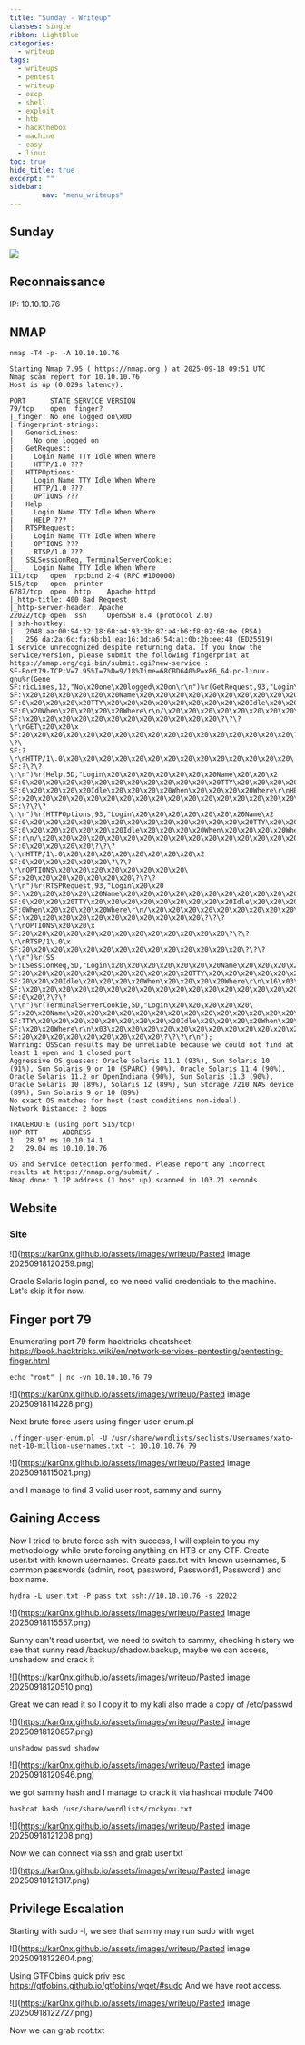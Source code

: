 ```yaml
---
title: "Sunday - Writeup"
classes: single
ribbon: LightBlue
categories:
  - writeup
tags:
  - writeups
  - pentest
  - writeup
  - oscp
  - shell
  - exploit
  - htb
  - hackthebox
  - machine
  - easy
  - linux
toc: true
hide_title: true
excerpt: ""
sidebar:
        nav: "menu_writeups"
---
```


## Sunday
![](https://kar0nx.github.io/assets/images/writeup/3a186834eba2b780dacdaadcc157d309.png)
## Reconnaissance

IP: 10.10.10.76
## NMAP

```
nmap -T4 -p- -A 10.10.10.76
```

```
Starting Nmap 7.95 ( https://nmap.org ) at 2025-09-18 09:51 UTC
Nmap scan report for 10.10.10.76
Host is up (0.029s latency).

PORT      STATE SERVICE VERSION
79/tcp    open  finger?
|_finger: No one logged on\x0D
| fingerprint-strings: 
|   GenericLines: 
|     No one logged on
|   GetRequest: 
|     Login Name TTY Idle When Where
|     HTTP/1.0 ???
|   HTTPOptions: 
|     Login Name TTY Idle When Where
|     HTTP/1.0 ???
|     OPTIONS ???
|   Help: 
|     Login Name TTY Idle When Where
|     HELP ???
|   RTSPRequest: 
|     Login Name TTY Idle When Where
|     OPTIONS ???
|     RTSP/1.0 ???
|   SSLSessionReq, TerminalServerCookie: 
|_    Login Name TTY Idle When Where
111/tcp   open  rpcbind 2-4 (RPC #100000)
515/tcp   open  printer
6787/tcp  open  http    Apache httpd
|_http-title: 400 Bad Request
|_http-server-header: Apache
22022/tcp open  ssh     OpenSSH 8.4 (protocol 2.0)
| ssh-hostkey: 
|   2048 aa:00:94:32:18:60:a4:93:3b:87:a4:b6:f8:02:68:0e (RSA)
|_  256 da:2a:6c:fa:6b:b1:ea:16:1d:a6:54:a1:0b:2b:ee:48 (ED25519)
1 service unrecognized despite returning data. If you know the service/version, please submit the following fingerprint at https://nmap.org/cgi-bin/submit.cgi?new-service :
SF-Port79-TCP:V=7.95%I=7%D=9/18%Time=68CBD640%P=x86_64-pc-linux-gnu%r(Gene
SF:ricLines,12,"No\x20one\x20logged\x20on\r\n")%r(GetRequest,93,"Login\x20
SF:\x20\x20\x20\x20\x20\x20Name\x20\x20\x20\x20\x20\x20\x20\x20\x20\x20\x2
SF:0\x20\x20\x20\x20TTY\x20\x20\x20\x20\x20\x20\x20\x20\x20Idle\x20\x20\x2
SF:0\x20When\x20\x20\x20\x20Where\r\n/\x20\x20\x20\x20\x20\x20\x20\x20\x20
SF:\x20\x20\x20\x20\x20\x20\x20\x20\x20\x20\x20\x20\?\?\?\r\nGET\x20\x20\x
SF:20\x20\x20\x20\x20\x20\x20\x20\x20\x20\x20\x20\x20\x20\x20\x20\x20\?\?\
SF:?\r\nHTTP/1\.0\x20\x20\x20\x20\x20\x20\x20\x20\x20\x20\x20\x20\x20\x20\
SF:?\?\?\r\n")%r(Help,5D,"Login\x20\x20\x20\x20\x20\x20\x20Name\x20\x20\x2
SF:0\x20\x20\x20\x20\x20\x20\x20\x20\x20\x20\x20\x20TTY\x20\x20\x20\x20\x2
SF:0\x20\x20\x20\x20Idle\x20\x20\x20\x20When\x20\x20\x20\x20Where\r\nHELP\
SF:x20\x20\x20\x20\x20\x20\x20\x20\x20\x20\x20\x20\x20\x20\x20\x20\x20\x20
SF:\?\?\?\r\n")%r(HTTPOptions,93,"Login\x20\x20\x20\x20\x20\x20\x20Name\x2
SF:0\x20\x20\x20\x20\x20\x20\x20\x20\x20\x20\x20\x20\x20\x20TTY\x20\x20\x2
SF:0\x20\x20\x20\x20\x20\x20Idle\x20\x20\x20\x20When\x20\x20\x20\x20Where\
SF:r\n/\x20\x20\x20\x20\x20\x20\x20\x20\x20\x20\x20\x20\x20\x20\x20\x20\x2
SF:0\x20\x20\x20\x20\?\?\?\r\nHTTP/1\.0\x20\x20\x20\x20\x20\x20\x20\x20\x2
SF:0\x20\x20\x20\x20\x20\?\?\?\r\nOPTIONS\x20\x20\x20\x20\x20\x20\x20\x20\
SF:x20\x20\x20\x20\x20\x20\x20\?\?\?\r\n")%r(RTSPRequest,93,"Login\x20\x20
SF:\x20\x20\x20\x20\x20Name\x20\x20\x20\x20\x20\x20\x20\x20\x20\x20\x20\x2
SF:0\x20\x20\x20TTY\x20\x20\x20\x20\x20\x20\x20\x20\x20Idle\x20\x20\x20\x2
SF:0When\x20\x20\x20\x20Where\r\n/\x20\x20\x20\x20\x20\x20\x20\x20\x20\x20
SF:\x20\x20\x20\x20\x20\x20\x20\x20\x20\x20\x20\?\?\?\r\nOPTIONS\x20\x20\x
SF:20\x20\x20\x20\x20\x20\x20\x20\x20\x20\x20\x20\x20\?\?\?\r\nRTSP/1\.0\x
SF:20\x20\x20\x20\x20\x20\x20\x20\x20\x20\x20\x20\x20\x20\?\?\?\r\n")%r(SS
SF:LSessionReq,5D,"Login\x20\x20\x20\x20\x20\x20\x20Name\x20\x20\x20\x20\x
SF:20\x20\x20\x20\x20\x20\x20\x20\x20\x20\x20TTY\x20\x20\x20\x20\x20\x20\x
SF:20\x20\x20Idle\x20\x20\x20\x20When\x20\x20\x20\x20Where\r\n\x16\x03\x20
SF:\x20\x20\x20\x20\x20\x20\x20\x20\x20\x20\x20\x20\x20\x20\x20\x20\x20\x2
SF:0\x20\?\?\?\r\n")%r(TerminalServerCookie,5D,"Login\x20\x20\x20\x20\x20\
SF:x20\x20Name\x20\x20\x20\x20\x20\x20\x20\x20\x20\x20\x20\x20\x20\x20\x20
SF:TTY\x20\x20\x20\x20\x20\x20\x20\x20\x20Idle\x20\x20\x20\x20When\x20\x20
SF:\x20\x20Where\r\n\x03\x20\x20\x20\x20\x20\x20\x20\x20\x20\x20\x20\x20\x
SF:20\x20\x20\x20\x20\x20\x20\x20\x20\?\?\?\r\n");
Warning: OSScan results may be unreliable because we could not find at least 1 open and 1 closed port
Aggressive OS guesses: Oracle Solaris 11.1 (93%), Sun Solaris 10 (91%), Sun Solaris 9 or 10 (SPARC) (90%), Oracle Solaris 11.4 (90%), Oracle Solaris 11.2 or OpenIndiana (90%), Sun Solaris 11.3 (90%), Oracle Solaris 10 (89%), Solaris 12 (89%), Sun Storage 7210 NAS device (89%), Sun Solaris 9 or 10 (89%)
No exact OS matches for host (test conditions non-ideal).
Network Distance: 2 hops

TRACEROUTE (using port 515/tcp)
HOP RTT      ADDRESS
1   28.97 ms 10.10.14.1
2   29.04 ms 10.10.10.76

OS and Service detection performed. Please report any incorrect results at https://nmap.org/submit/ .
Nmap done: 1 IP address (1 host up) scanned in 103.21 seconds
```

## Website

### Site

![](https://kar0nx.github.io/assets/images/writeup/Pasted image 20250918120259.png)

Oracle Solaris login panel, so we need valid credentials to the machine. Let's skip it for now.
## Finger port 79

Enumerating port 79 form hacktricks cheatsheet:
https://book.hacktricks.wiki/en/network-services-pentesting/pentesting-finger.html

```
echo "root" | nc -vn 10.10.10.76 79
```

![](https://kar0nx.github.io/assets/images/writeup/Pasted image 20250918114228.png)

Next brute force users using finger-user-enum.pl

```
./finger-user-enum.pl -U /usr/share/wordlists/seclists/Usernames/xato-net-10-million-usernames.txt -t 10.10.10.76 79
```

![](https://kar0nx.github.io/assets/images/writeup/Pasted image 20250918115021.png)

and I manage to find 3 valid user root, sammy and sunny

## Gaining Access

Now I tried to brute force ssh with success, I will explain to  you my methodology while brute forcing anything on HTB or any CTF.
Create user.txt with known usernames.
Create pass.txt with known usernames, 5 common passwords (admin, root, password, Password1, Password!) and box name.

```
hydra -L user.txt -P pass.txt ssh://10.10.10.76 -s 22022
```

![](https://kar0nx.github.io/assets/images/writeup/Pasted image 20250918115557.png)

Sunny can't read user.txt, we need to switch to sammy, checking history we see that sunny read  /backup/shadow.backup, maybe we can access, unshadow and crack it

![](https://kar0nx.github.io/assets/images/writeup/Pasted image 20250918120510.png)

Great we can read it so I copy it to my kali also made a copy of /etc/passwd

![](https://kar0nx.github.io/assets/images/writeup/Pasted image 20250918120857.png)

```
unshadow passwd shadow 
```

![](https://kar0nx.github.io/assets/images/writeup/Pasted image 20250918120946.png)

we got sammy hash and I manage to crack it via hashcat module 7400

```
hashcat hash /usr/share/wordlists/rockyou.txt
```

![](https://kar0nx.github.io/assets/images/writeup/Pasted image 20250918121208.png)

Now we can connect via ssh and grab user.txt

![](https://kar0nx.github.io/assets/images/writeup/Pasted image 20250918121317.png)

## Privilege Escalation

Starting with sudo -l, we see that sammy may run sudo with wget 

![](https://kar0nx.github.io/assets/images/writeup/Pasted image 20250918122604.png)

Using GTFObins quick priv esc
https://gtfobins.github.io/gtfobins/wget/#sudo
And we have root access.

![](https://kar0nx.github.io/assets/images/writeup/Pasted image 20250918122727.png)

Now we can grab root.txt